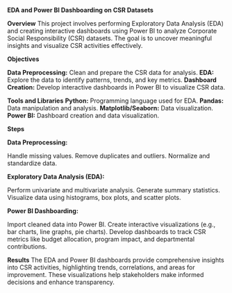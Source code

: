 **EDA and Power BI Dashboarding on CSR Datasets**

**Overview**
This project involves performing Exploratory Data Analysis (EDA) and creating interactive dashboards using Power BI to analyze Corporate Social Responsibility (CSR) datasets. The goal is to uncover meaningful insights and visualize CSR activities effectively.

**Objectives**

**Data Preprocessing:** Clean and prepare the CSR data for analysis.
**EDA:** Explore the data to identify patterns, trends, and key metrics.
**Dashboard Creation:** Develop interactive dashboards in Power BI to visualize CSR data.

**Tools and Libraries**
**Python:** Programming language used for EDA.
**Pandas:** Data manipulation and analysis.
**Matplotlib/Seaborn:** Data visualization.
**Power BI:** Dashboard creation and data visualization.

**Steps**

**Data Preprocessing:**

Handle missing values.
Remove duplicates and outliers.
Normalize and standardize data.

**Exploratory Data Analysis (EDA):**

Perform univariate and multivariate analysis.
Generate summary statistics.
Visualize data using histograms, box plots, and scatter plots.

**Power BI Dashboarding:**

Import cleaned data into Power BI.
Create interactive visualizations (e.g., bar charts, line graphs, pie charts).
Develop dashboards to track CSR metrics like budget allocation, program impact, and departmental contributions.

**Results**
The EDA and Power BI dashboards provide comprehensive insights into CSR activities, highlighting trends, correlations, and areas for improvement. These visualizations help stakeholders make informed decisions and enhance transparency.

